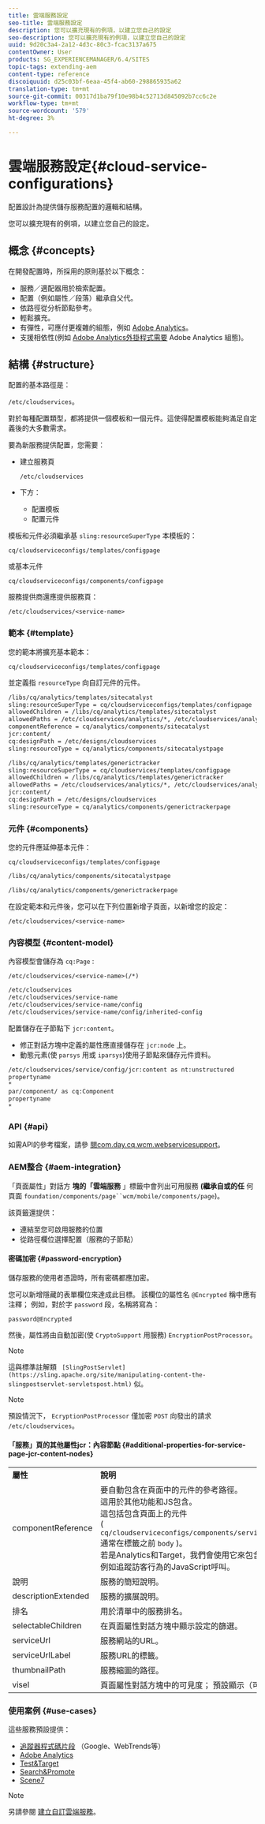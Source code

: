 ```yaml
---
title: 雲端服務設定
seo-title: 雲端服務設定
description: 您可以擴充現有的例項，以建立您自己的設定
seo-description: 您可以擴充現有的例項，以建立您自己的設定
uuid: 9d20c3a4-2a12-4d3c-80c3-fcac3137a675
contentOwner: User
products: SG_EXPERIENCEMANAGER/6.4/SITES
topic-tags: extending-aem
content-type: reference
discoiquuid: d25c03bf-6eaa-45f4-ab60-298865935a62
translation-type: tm+mt
source-git-commit: 00317d1ba79f10e98b4c52713d845092b7cc6c2e
workflow-type: tm+mt
source-wordcount: '579'
ht-degree: 3%

---
```



# 雲端服務設定{#cloud-service-configurations}

配置設計為提供儲存服務配置的邏輯和結構。

您可以擴充現有的例項，以建立您自己的設定。

## 概念 {#concepts}

在開發配置時，所採用的原則基於以下概念：

* 服務／適配器用於檢索配置。
* 配置（例如屬性／段落）繼承自父代。
* 依路徑從分析節點參考。
* 輕鬆擴充。
* 有彈性，可應付更複雜的組態，例如 [Adobe Analytics](/help/sites-administering/marketing-cloud.md#integrating-with-adobe-analytics)。
* 支援相依性(例如 [Adobe Analytics外掛程式需要](/help/sites-administering/marketing-cloud.md#integrating-with-adobe-analytics) Adobe Analytics [](/help/sites-administering/marketing-cloud.md#integrating-with-adobe-analytics) 組態)。

## 結構 {#structure}

配置的基本路徑是：

`/etc/cloudservices`。

對於每種配置類型，都將提供一個模板和一個元件。這使得配置模板能夠滿足自定義後的大多數需求。

要為新服務提供配置，您需要：

* 建立服務頁

   `/etc/cloudservices`

* 下方：

   * 配置模板
   * 配置元件

模板和元件必須繼承基 `sling:resourceSuperType` 本模板的：

`cq/cloudserviceconfigs/templates/configpage`

或基本元件

`cq/cloudserviceconfigs/components/configpage`

服務提供商還應提供服務頁：

`/etc/cloudservices/<service-name>`

### 範本 {#template}

您的範本將擴充基本範本：

`cq/cloudserviceconfigs/templates/configpage`

並定義指 `resourceType` 向自訂元件的元件。

```xml
/libs/cq/analytics/templates/sitecatalyst
sling:resourceSuperType = cq/cloudserviceconfigs/templates/configpage
allowedChildren = /libs/cq/analytics/templates/sitecatalyst
allowedPaths = /etc/cloudservices/analytics/*, /etc/cloudservices/analytics/.*
componentReference = cq/analytics/components/sitecatalyst
jcr:content/
cq:designPath = /etc/designs/cloudservices
sling:resourceType = cq/analytics/components/sitecatalystpage

/libs/cq/analytics/templates/generictracker
sling:resourceSuperType = cq/cloudservices/templates/configpage
allowedChildren = /libs/cq/analytics/templates/generictracker
allowedPaths = /etc/cloudservices/analytics/*, /etc/cloudservices/analytics/.*
jcr:content/
cq:designPath = /etc/designs/cloudservices
sling:resourceType = cq/analytics/components/generictrackerpage
```

### 元件 {#components}

您的元件應延伸基本元件：

`cq/cloudserviceconfigs/templates/configpage`

```xml
/libs/cq/analytics/components/sitecatalystpage

/libs/cq/analytics/components/generictrackerpage
```

在設定範本和元件後，您可以在下列位置新增子頁面，以新增您的設定：

`/etc/cloudservices/<service-name>`

### 內容模型 {#content-model}

內容模型會儲存為 `cq:Page` :

`/etc/cloudservices/<service-name>(/*)`

```xml
/etc/cloudservices
/etc/cloudservices/service-name
/etc/cloudservices/service-name/config
/etc/cloudservices/service-name/config/inherited-config
```

配置儲存在子節點下 `jcr:content`。

* 修正對話方塊中定義的屬性應直接儲存在 `jcr:node` 上。
* 動態元素(使 `parsys` 用或 `iparsys`)使用子節點來儲存元件資料。

```xml
/etc/cloudservices/service/config/jcr:content as nt:unstructured
propertyname
*
par/component/ as cq:Component
propertyname
*
```

### API {#api}

如需API的參考檔案，請參 [閱com.day.cq.wcm.webservicesupport](https://helpx.adobe.com/experience-manager/6-4/sites/developing/using/reference-materials/javadoc/com/day/cq/wcm/webservicesupport/package-summary.html)。

### AEM整合 {#aem-integration}

「頁面屬性」對話方 **塊的「雲端服務** 」標籤中會列出可用服務 **(繼承自或的任** 何頁面 `foundation/components/page``wcm/mobile/components/page`)。

該頁籤還提供：

* 連結至您可啟用服務的位置
* 從路徑欄位選擇配置（服務的子節點）

#### 密碼加密 {#password-encryption}

儲存服務的使用者憑證時，所有密碼都應加密。

您可以新增隱藏的表單欄位來達成此目標。 該欄位的屬性名 `@Encrypted` 稱中應有注釋； 例如，對於字 `password` 段，名稱將寫為：

`password@Encrypted`

然後，屬性將由自動加密(使 `CryptoSupport` 用服務) `EncryptionPostProcessor`。

>[!NOTE]
>
>這與標準註解類 ` [SlingPostServlet](https://sling.apache.org/site/manipulating-content-the-slingpostservlet-servletspost.html)` 似。

>[!NOTE]
>
>預設情況下， `EcryptionPostProcessor` 僅加密 `POST` 向發出的請求 `/etc/cloudservices`。

#### 「服務」頁的其他屬性jcr：內容節點 {#additional-properties-for-service-page-jcr-content-nodes}

<table> 
 <tbody> 
  <tr> 
   <td><strong>屬性</strong></td> 
   <td><strong>說明</strong></td> 
  </tr> 
  <tr> 
   <td>componentReference</td> 
   <td>要自動包含在頁面中的元件的參考路徑。<br /> 這用於其他功能和JS包含。<br /> 這包括包含頁面上的元件<br /> ( <code> cq/cloudserviceconfigs/components/servicecomponents</code><br /> 通常在標籤之前 <code>body</code> )。<br /> 若是Analytics和Target，我們會使用它來包含其他功能，例如追蹤訪客行為的JavaScript呼叫。</td> 
  </tr> 
  <tr> 
   <td>說明</td> 
   <td>服務的簡短說明。<br /> </td> 
  </tr> 
  <tr> 
   <td>descriptionExtended</td> 
   <td>服務的擴展說明。</td> 
  </tr> 
  <tr> 
   <td>排名</td> 
   <td>用於清單中的服務排名。</td> 
  </tr> 
  <tr> 
   <td>selectableChildren</td> 
   <td>在頁面屬性對話方塊中顯示設定的篩選。</td> 
  </tr> 
  <tr> 
   <td>serviceUrl</td> 
   <td>服務網站的URL。</td> 
  </tr> 
  <tr> 
   <td>serviceUrlLabel</td> 
   <td>服務URL的標籤。</td> 
  </tr> 
  <tr> 
   <td>thumbnailPath</td> 
   <td>服務縮圖的路徑。</td> 
  </tr> 
  <tr> 
   <td>visel</td> 
   <td>頁面屬性對話方塊中的可見度； 預設顯示（可選）</td> 
  </tr> 
 </tbody> 
</table>

### 使用案例 {#use-cases}

這些服務預設提供：

* [追蹤器程式碼片段](/help/sites-administering/external-providers.md) （Google、WebTrends等）
* [Adobe Analytics](/help/sites-administering/marketing-cloud.md#integrating-with-adobe-analytics)
* [Test&amp;Target](/help/sites-administering/marketing-cloud.md#integrating-with-adobe-target)
* [Search&amp;Promote](/help/sites-administering/marketing-cloud.md#integrating-with-search-promote)
* [Scene7](/help/sites-administering/marketing-cloud.md#integrating-with-scene)

>[!NOTE]
>
>另請參閱 [建立自訂雲端服務](/help/sites-developing/extending-cloud-config-custom-cloud.md)。

